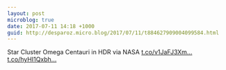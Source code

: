 ```yaml
---
layout: post
microblog: true
date: 2017-07-11 14:18 +1000
guid: http://desparoz.micro.blog/2017/07/11/t884627909004099584.html
---
```

Star Cluster Omega Centauri in HDR  via NASA [t.co/v1JaFJ3Xm...](https://t.co/v1JaFJ3XmK) [t.co/hyHI1Qxbh...](https://t.co/hyHI1Qxbh5)
